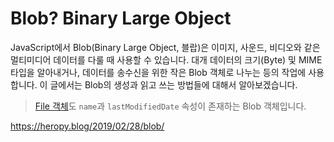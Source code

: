 # Blob? Binary Large Object

JavaScript에서 Blob(Binary Large Object, 블랍)은 이미지, 사운드, 비디오와 같은 멀티미디어 데이터를 다룰 때 사용할 수 있습니다.
대개 데이터의 크기(Byte) 및 MIME 타입을 알아내거나, 데이터를 송수신을 위한 작은 Blob 객체로 나누는 등의 작업에 사용합니다.
이 글에서는 Blob의 생성과 읽고 쓰는 방법들에 대해서 알아보겠습니다.

> [File 객체](https://developer.mozilla.org/ko/docs/Web/API/File)도 `name`과 `lastModifiedDate` 속성이 존재하는 Blob 객체입니다.

https://heropy.blog/2019/02/28/blob/